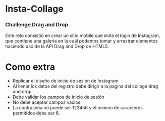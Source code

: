 # Insta-Collage
### Challenge Drag and Drop


Este reto consistió en crear un sitio mobile que imita el login de Instagram, que contiene una galeria en la cuál podemos tomar y arrastrar elementos haciendo uso de la API Drag and Drop de HTML5.

# Como extra

* Replicar el diseño de inicio de sesión de Instagram
* Al llenar los datos del registro debe dirigir a la pagina del collage drag and drop
* Debe validar los campos de inicio de sesión
* No debe aceptar campos vacios
* La contraseña no puede ser 123456 y el mínimo de caracteres permitidos debe ser 6.
